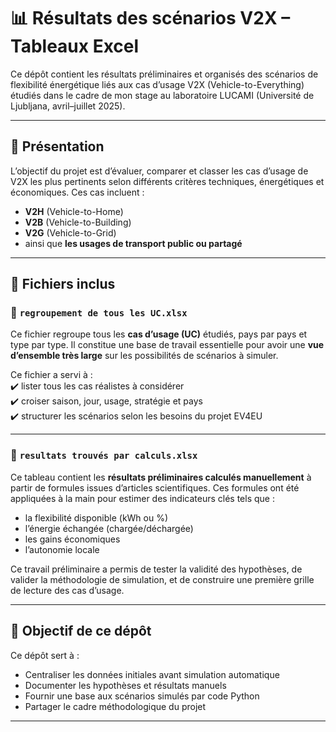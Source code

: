 # 📊 Résultats des scénarios V2X – Tableaux Excel

Ce dépôt contient les résultats préliminaires et organisés des scénarios de flexibilité énergétique liés aux cas d’usage V2X (Vehicle-to-Everything) étudiés dans le cadre de mon stage au laboratoire LUCAMI (Université de Ljubljana, avril–juillet 2025).

---

## 📘 Présentation

L’objectif du projet est d’évaluer, comparer et classer les cas d’usage de V2X les plus pertinents selon différents critères techniques, énergétiques et économiques. Ces cas incluent :  
- **V2H** (Vehicle-to-Home)  
- **V2B** (Vehicle-to-Building)  
- **V2G** (Vehicle-to-Grid)  
- ainsi que **les usages de transport public ou partagé**

---

## 🧩 Fichiers inclus

### 🔹 `regroupement de tous les UC.xlsx`

Ce fichier regroupe tous les **cas d’usage (UC)** étudiés, pays par pays et type par type. Il constitue une base de travail essentielle pour avoir une **vue d’ensemble très large** sur les possibilités de scénarios à simuler.

Ce fichier a servi à :  
✔️ lister tous les cas réalistes à considérer  
✔️ croiser saison, jour, usage, stratégie et pays  
✔️ structurer les scénarios selon les besoins du projet EV4EU

---

### 🔹 `resultats trouvés par calculs.xlsx`

Ce tableau contient les **résultats préliminaires calculés manuellement** à partir de formules issues d’articles scientifiques. Ces formules ont été appliquées à la main pour estimer des indicateurs clés tels que :

- la flexibilité disponible (kWh ou %)
- l’énergie échangée (chargée/déchargée)
- les gains économiques
- l’autonomie locale

Ce travail préliminaire a permis de tester la validité des hypothèses, de valider la méthodologie de simulation, et de construire une première grille de lecture des cas d’usage.

---

## 🧮 Objectif de ce dépôt

Ce dépôt sert à :
- Centraliser les données initiales avant simulation automatique
- Documenter les hypothèses et résultats manuels
- Fournir une base aux scénarios simulés par code Python
- Partager le cadre méthodologique du projet

---
